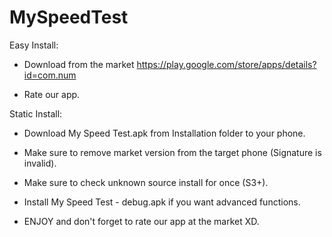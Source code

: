 MySpeedTest
===========
Easy Install:
  
  * Download from the market https://play.google.com/store/apps/details?id=com.num

  * Rate our app.

Static Install:
 
  * Download My Speed Test.apk from Installation folder to your phone. 
 
  * Make sure to remove market version from the target phone (Signature is invalid).
 
  * Make sure to check unknown source install for once (S3+). 
 
  * Install My Speed Test - debug.apk if you want advanced functions.
 
  * ENJOY and don't forget to rate our app at the market XD.
 
